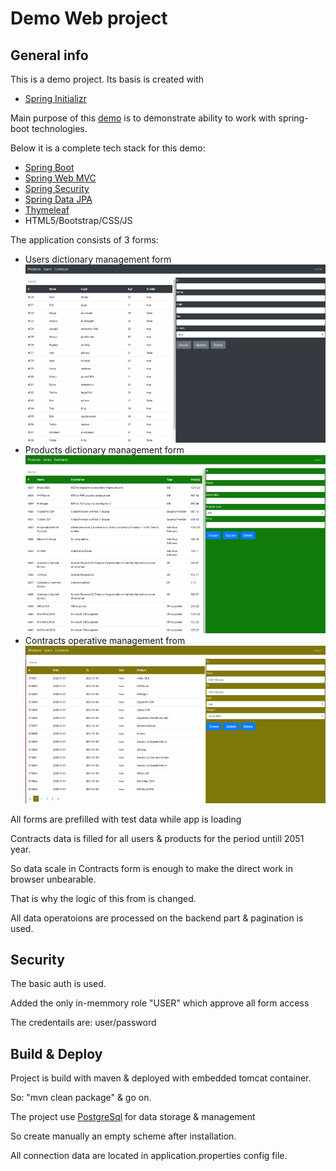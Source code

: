 # Demo Web project



## General info

This is a demo project. Its basis is created with 

* [Spring Initializr](https://start.spring.io/) 

Main purpose of this [demo](https://github.com/shaprj/demo-web) is to demonstrate ability to work with spring-boot teсhnologies.

Below it is a complete tech stack for this demo:

* [Spring Boot](https://spring.io/projects/spring-boot)
* [Spring Web MVC](https://docs.spring.io/spring/docs/current/spring-framework-reference/web.html)
* [Spring Security](https://spring.io/projects/spring-security)
* [Spring Data JPA](https://spring.io/projects/spring-data-jpa)
* [Thymeleaf](https://www.thymeleaf.org/)
* HTML5/Bootstrap/CSS/JS

The application consists of 3 forms:
* Users dictionary management form
    ![screen shot](images/img-users-form.png)
* Products dictionary management form
    ![screen shot](images/img-products-form.png)
* Contracts operative management from
    ![screen shot](images/img-contracts-form.png)
    
All forms are prefilled with test data while app is loading

Contracts data is filled for all users & products for the period untill 2051 year.

So data scale in Contracts form is enough to make the direct work in browser unbearable.

That is why the logic of this from is changed. 

All data operatoions are processed on the backend part & pagination is used.

## Security

The basic auth is used.

Added the only in-memmory role "USER" which approve all form access

The credentails are: user/password

## Build & Deploy

Project is build with maven & deployed with embedded tomcat container.

So: "mvn clean package" & go on.

The project use [PostgreSql](https://www.postgresql.org/) for data storage & management

So create manually an empty scheme after installation.

All connection data are located in application.properties config file.

